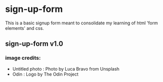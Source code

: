 # sign-up-form
This is a basic signup form meant to consolidate my learning of html 'form elements' and css.

## sign-up-form v1.0

### image credits: 
- Untitled photo :  Photo by Luca Bravo from Unsplash
- Odin : Logo by The Odin Project
